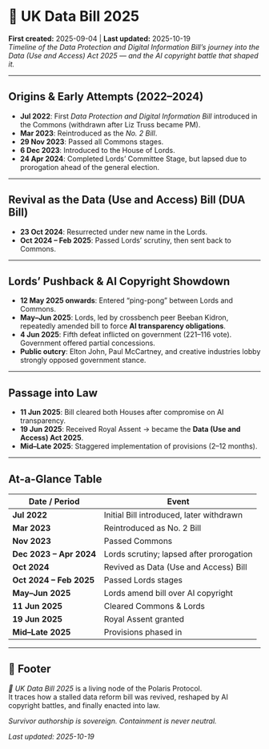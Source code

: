 # 📜 UK Data Bill 2025  
**First created:** 2025-09-04 | **Last updated:** 2025-10-19  
*Timeline of the Data Protection and Digital Information Bill’s journey into the Data (Use and Access) Act 2025 — and the AI copyright battle that shaped it.*  

---

## Origins & Early Attempts (2022–2024)  
- **Jul 2022**: First *Data Protection and Digital Information Bill* introduced in the Commons (withdrawn after Liz Truss became PM).  
- **Mar 2023**: Reintroduced as the *No. 2 Bill*.  
- **29 Nov 2023**: Passed all Commons stages.  
- **6 Dec 2023**: Introduced to the House of Lords.  
- **24 Apr 2024**: Completed Lords’ Committee Stage, but lapsed due to prorogation ahead of the general election.  

---

## Revival as the Data (Use and Access) Bill (DUA Bill)  
- **23 Oct 2024**: Resurrected under new name in the Lords.  
- **Oct 2024 – Feb 2025**: Passed Lords’ scrutiny, then sent back to Commons.  

---

## Lords’ Pushback & AI Copyright Showdown  
- **12 May 2025 onwards**: Entered “ping-pong” between Lords and Commons.  
- **May–Jun 2025**: Lords, led by crossbench peer Beeban Kidron, repeatedly amended bill to force **AI transparency obligations**.  
- **4 Jun 2025**: Fifth defeat inflicted on government (221–116 vote). Government offered partial concessions.  
- **Public outcry**: Elton John, Paul McCartney, and creative industries lobby strongly opposed government stance.  

---

## Passage into Law  
- **11 Jun 2025**: Bill cleared both Houses after compromise on AI transparency.  
- **19 Jun 2025**: Received Royal Assent → became the **Data (Use and Access) Act 2025**.  
- **Mid–Late 2025**: Staggered implementation of provisions (2–12 months).  

---

## At-a-Glance Table  

| Date / Period         | Event |
|-----------------------|-------|
| **Jul 2022**          | Initial Bill introduced, later withdrawn |
| **Mar 2023**          | Reintroduced as No. 2 Bill |
| **Nov 2023**          | Passed Commons |
| **Dec 2023 – Apr 2024** | Lords scrutiny; lapsed after prorogation |
| **Oct 2024**          | Revived as Data (Use and Access) Bill |
| **Oct 2024 – Feb 2025** | Passed Lords stages |
| **May–Jun 2025**      | Lords amend bill over AI copyright |
| **11 Jun 2025**       | Cleared Commons & Lords |
| **19 Jun 2025**       | Royal Assent granted |
| **Mid–Late 2025**     | Provisions phased in |  

---

## 🏮 Footer  

*📜 UK Data Bill 2025* is a living node of the Polaris Protocol.  
It traces how a stalled data reform bill was revived, reshaped by AI copyright battles, and finally enacted into law.   

*Survivor authorship is sovereign. Containment is never neutral.*  

_Last updated: 2025-10-19_
